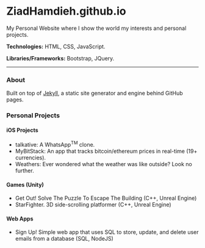 # ZiadHamdieh.github.io
My Personal Website where I show the world my interests and personal projects. 

**Technologies:** HTML, CSS, JavaScript.

**Libraries/Frameworks:** Bootstrap, JQuery.

______________________________________________________________________________________________________________________________
### About
Built on top of [Jekyll](https://jekyllrb.com/), a static site generator and engine behind GitHub pages.


### Personal Projects

#### iOS Projects
- talkative: A WhatsApp<sup>TM</sup> clone.
- MyBitStack: An app that tracks bitcoin/ethereum prices in real-time (19+ currencies).
- Weathers: Ever wondered what the weather was like outside? Look no further.

#### Games (Unity)
- Get Out! Solve The Puzzle To Escape The Building (C++, Unreal Engine)
- StarFighter. 3D side-scrolling platformer (C++, Unreal Engine)


#### Web Apps
- Sign Up! Simple web app that uses SQL to store, update, and delete user emails from a database (SQL, NodeJS)

